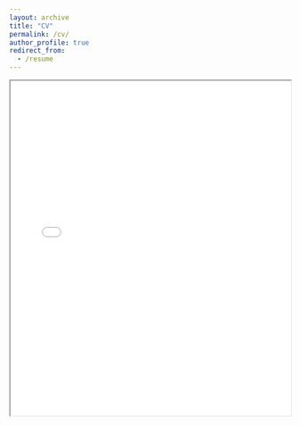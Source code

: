 ```yaml
---
layout: archive
title: "CV"
permalink: /cv/
author_profile: true
redirect_from:
  - /resume
---
```


<iframe src="CV.pdf" width="100%" height="600px"></iframe>
